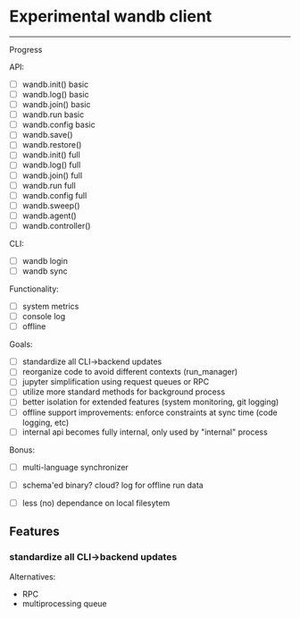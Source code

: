 # Experimental wandb client
---

Progress

API:
 - [ ] wandb.init() basic
 - [ ] wandb.log() basic
 - [ ] wandb.join() basic
 - [ ] wandb.run basic
 - [ ] wandb.config basic
 - [ ] wandb.save()
 - [ ] wandb.restore()
 - [ ] wandb.init() full
 - [ ] wandb.log() full
 - [ ] wandb.join() full
 - [ ] wandb.run full
 - [ ] wandb.config full
 - [ ] wandb.sweep()
 - [ ] wandb.agent()
 - [ ] wandb.controller()
 
CLI:
 - [ ] wandb login
 - [ ] wandb sync

Functionality:
- [ ] system metrics
- [ ] console log
- [ ] offline

Goals:
 - [ ] standardize all CLI->backend updates
 - [ ] reorganize code to avoid different contexts (run_manager)
 - [ ] jupyter simplification using request queues or RPC
 - [ ] utilize more standard methods for background process
 - [ ] better isolation for extended features (system monitoring, git logging)
 - [ ] offline support improvements: enforce constraints at sync time (code logging, etc)
 - [ ] internal api becomes fully internal, only used by "internal" process
 
Bonus:
- [ ] multi-language synchronizer
- [ ] schema'ed binary? cloud? log for offline run data
- [ ] less (no) dependance on local filesytem


## Features

### standardize all CLI->backend updates

Alternatives:
- RPC
- multiprocessing queue

